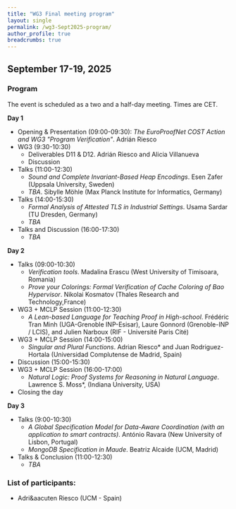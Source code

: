 ```yaml
---
title: "WG3 Final meeting program"
layout: single
permalink: /wg3-Sept2025-program/
author_profile: true
breadcrumbs: true
---
```



## September 17-19, 2025

<!--[<img src="/_pages/WG3/Feb2022/WG3-meeting-way.jpg" width="300"/>](/_pages/WG3/Feb2022/WG3-meeting-way.jpg)-->

### Program

The event is scheduled as a two and a half-day meeting. Times are CET.

**Day 1**

* Opening & Presentation (09:00-09:30): _The EuroProofNet COST Action and WG3 "Program Verification"_. Adri&aacute;n Riesco
* WG3 (9:30-10:30)
  - Deliverables D11 & D12. Adri&aacute;n Riesco and Alicia Villanueva
  - Discussion
* Talks (11:00-12:30)
  - _Sound and Complete Invariant-Based Heap Encodings_. Esen Zafer (Uppsala University, Sweden)
  - _TBA_. Sibylle Möhle (Max Planck Institute for Informatics, Germany)
* Talks (14:00-15:30)
  - _Formal Analysis of Attested TLS in Industrial Settings_. Usama Sardar (TU Dresden, Germany)
  - _TBA_
* Talks and Discussion (16:00-17:30)
  - _TBA_

**Day 2**

* Talks (09:00-10:30)
  - _Verification tools_. Madalina Erascu (West University of Timisoara, Romania)
  - _Prove your Colorings: Formal Verification of Cache Coloring of Bao Hypervisor_. Nikolai Kosmatov (Thales Research and Technology,France)
* WG3 + MCLP Session (11:00-12:30)
  - _A Lean-based Language for Teaching Proof in High-school_. Frédéric Tran Minh (UGA-Grenoble INP-Esisar), Laure Gonnord (Grenoble-INP / LCIS), and Julien Narboux (RIF - Université Paris Cité)
* WG3 + MCLP Session (14:00-15:00)
  - _Singular and Plural Functions_. Adrian Riesco* and Juan Rodriguez-Hortala (Universidad Complutense de Madrid, Spain)
* Discussion (15:00-15:30)
* WG3 + MCLP Session (16:00-17:00)
  - _Natural Logic: Proof Systems for Reasoning in Natural Language_. Lawrence S. Moss*, (Indiana University, USA)
* Closing the day

**Day 3**

* Talks (9:00-10:30)
  - _A Global Specification Model for Data-Aware Coordination (with an application to smart contracts)_. António Ravara (New University of Lisbon, Portugal)
  - _MongoDB Specification in Maude_. Beatriz Alcaide (UCM, Madrid)
* Talks & Conclusion (11:00-12:30)
  - _TBA_

### List of participants:

- Adri&aacuten Riesco (UCM - Spain)

<!--
### Photos

[<img src="/_pages/WG3/Feb2022/WG3-meeting-session4.jpg" width="400"/>](/_pages/WG3/Feb2022/WG3-meeting-session4.jpg)

<br>

[<img src="/_pages/WG3/Feb2022/WG3-meeting-session2.jpg" width="400"/>](/_pages/WG3/Feb2022/WG3-meeting-session2.jpg)

<br>

[<img src="/_pages/WG3/Feb2022/WG3-meeting-coffee.jpg" width="400"/>](/_pages/WG3/Feb2022/WG3-meeting-coffee.jpg)

-->
